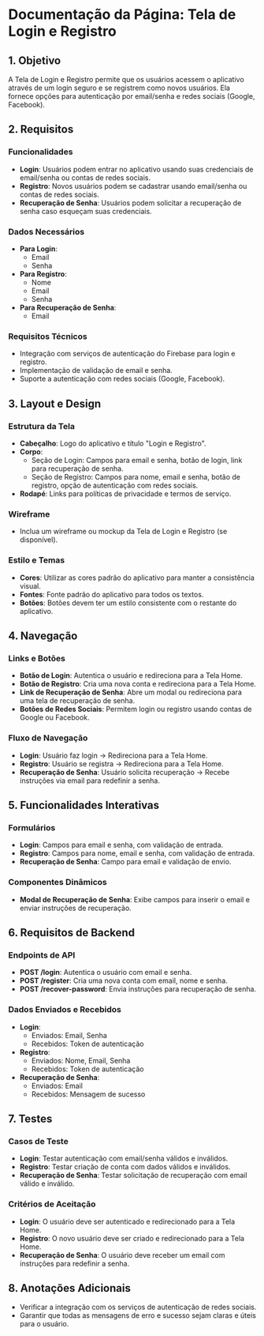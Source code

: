 # Documentação da Página: Tela de Login e Registro

## 1. Objetivo
A Tela de Login e Registro permite que os usuários acessem o aplicativo através de um login seguro e se registrem como novos usuários. Ela fornece opções para autenticação por email/senha e redes sociais (Google, Facebook).

## 2. Requisitos
### Funcionalidades
- **Login**: Usuários podem entrar no aplicativo usando suas credenciais de email/senha ou contas de redes sociais.
- **Registro**: Novos usuários podem se cadastrar usando email/senha ou contas de redes sociais.
- **Recuperação de Senha**: Usuários podem solicitar a recuperação de senha caso esqueçam suas credenciais.

### Dados Necessários
- **Para Login**:
  - Email
  - Senha
- **Para Registro**:
  - Nome
  - Email
  - Senha
- **Para Recuperação de Senha**:
  - Email

### Requisitos Técnicos
- Integração com serviços de autenticação do Firebase para login e registro.
- Implementação de validação de email e senha.
- Suporte a autenticação com redes sociais (Google, Facebook).

## 3. Layout e Design
### Estrutura da Tela
- **Cabeçalho**: Logo do aplicativo e título "Login e Registro".
- **Corpo**:
  - Seção de Login: Campos para email e senha, botão de login, link para recuperação de senha.
  - Seção de Registro: Campos para nome, email e senha, botão de registro, opção de autenticação com redes sociais.
- **Rodapé**: Links para políticas de privacidade e termos de serviço.

### Wireframe
- Inclua um wireframe ou mockup da Tela de Login e Registro (se disponível).

### Estilo e Temas
- **Cores**: Utilizar as cores padrão do aplicativo para manter a consistência visual.
- **Fontes**: Fonte padrão do aplicativo para todos os textos.
- **Botões**: Botões devem ter um estilo consistente com o restante do aplicativo.

## 4. Navegação
### Links e Botões
- **Botão de Login**: Autentica o usuário e redireciona para a Tela Home.
- **Botão de Registro**: Cria uma nova conta e redireciona para a Tela Home.
- **Link de Recuperação de Senha**: Abre um modal ou redireciona para uma tela de recuperação de senha.
- **Botões de Redes Sociais**: Permitem login ou registro usando contas de Google ou Facebook.

### Fluxo de Navegação
- **Login**: Usuário faz login -> Redireciona para a Tela Home.
- **Registro**: Usuário se registra -> Redireciona para a Tela Home.
- **Recuperação de Senha**: Usuário solicita recuperação -> Recebe instruções via email para redefinir a senha.

## 5. Funcionalidades Interativas
### Formulários
- **Login**: Campos para email e senha, com validação de entrada.
- **Registro**: Campos para nome, email e senha, com validação de entrada.
- **Recuperação de Senha**: Campo para email e validação de envio.

### Componentes Dinâmicos
- **Modal de Recuperação de Senha**: Exibe campos para inserir o email e enviar instruções de recuperação.

## 6. Requisitos de Backend
### Endpoints de API
- **POST /login**: Autentica o usuário com email e senha.
- **POST /register**: Cria uma nova conta com email, nome e senha.
- **POST /recover-password**: Envia instruções para recuperação de senha.

### Dados Enviados e Recebidos
- **Login**:
  - Enviados: Email, Senha
  - Recebidos: Token de autenticação
- **Registro**:
  - Enviados: Nome, Email, Senha
  - Recebidos: Token de autenticação
- **Recuperação de Senha**:
  - Enviados: Email
  - Recebidos: Mensagem de sucesso

## 7. Testes
### Casos de Teste
- **Login**: Testar autenticação com email/senha válidos e inválidos.
- **Registro**: Testar criação de conta com dados válidos e inválidos.
- **Recuperação de Senha**: Testar solicitação de recuperação com email válido e inválido.

### Critérios de Aceitação
- **Login**: O usuário deve ser autenticado e redirecionado para a Tela Home.
- **Registro**: O novo usuário deve ser criado e redirecionado para a Tela Home.
- **Recuperação de Senha**: O usuário deve receber um email com instruções para redefinir a senha.

## 8. Anotações Adicionais
- Verificar a integração com os serviços de autenticação de redes sociais.
- Garantir que todas as mensagens de erro e sucesso sejam claras e úteis para o usuário.

